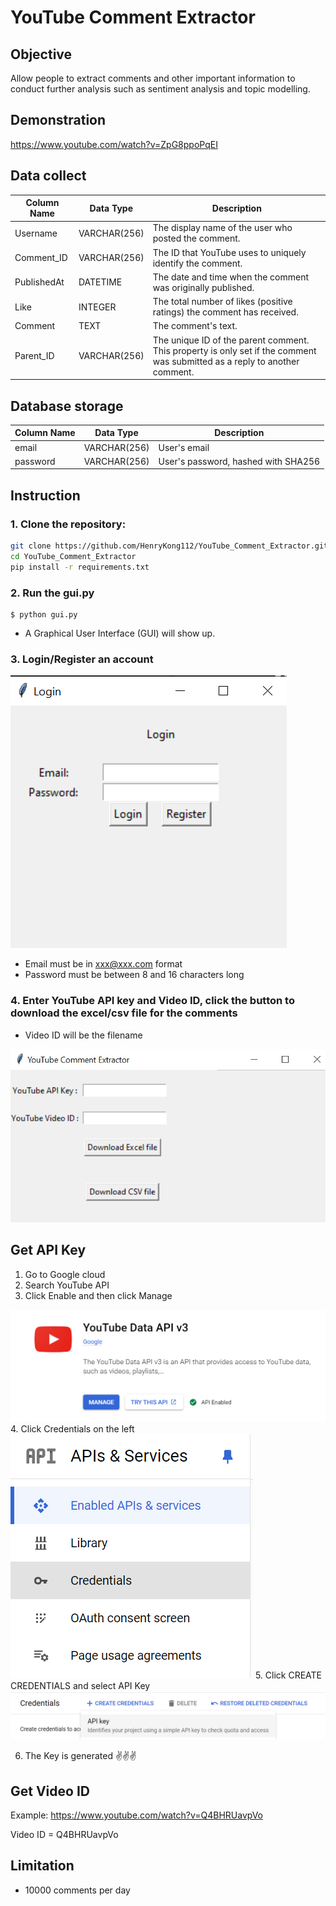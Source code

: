 # YouTube Comment Extractor

## Objective

Allow people to extract comments and other important information to conduct further analysis such as sentiment analysis and topic modelling.

## Demonstration

https://www.youtube.com/watch?v=ZpG8ppoPqEI

## Data collect

| Column Name | Data Type    | Description                                           |
|-------------|--------------|-------------------------------------------------------|
| Username    | VARCHAR(256) | The display name of the user who posted the comment.  |
| Comment_ID  | VARCHAR(256) | The ID that YouTube uses to uniquely identify the comment. |
| PublishedAt | DATETIME     | The date and time when the comment was originally published. |
| Like        | INTEGER      | The total number of likes (positive ratings) the comment has received. |
| Comment    | TEXT         | The comment's text.                                   |
| Parent_ID   | VARCHAR(256) | The unique ID of the parent comment. This property is only set if the comment was submitted as a reply to another comment. |

## Database storage

| Column Name | Data Type    | Description                                           |
|-------------|--------------|-------------------------------------------------------|
| email    | VARCHAR(256) | User's email  |
| password  | VARCHAR(256) | User's password, hashed with SHA256 |

## Instruction
### 1. Clone the repository:
   ```bash
   git clone https://github.com/HenryKong112/YouTube_Comment_Extractor.git
   cd YouTube_Comment_Extractor
   pip install -r requirements.txt
   ```
### 2. Run the gui.py
  ```
  $ python gui.py
  ```
- A Graphical User Interface (GUI) will show up.


### 3. Login/Register an account

<img src='image/login_page.png'>

- Email must be in xxx@xxx.com format
- Password must be between 8 and 16 characters long

### 4. Enter YouTube API key and Video ID, click the button to download the excel/csv file for the comments

- Video ID will be the filename
  
<img src='image/YCE.png'>

## Get API Key
1. Go to Google cloud
2. Search YouTube API
3. Click Enable and then click Manage
<img src='image/API Key.png'>
4. Click Credentials on the left
<img src='image/Credentials.png'>
5. Click CREATE CREDENTIALS and select API Key
<img src='image/create_key.png'>

6. The Key is generated ✌️✌️✌️

## Get Video ID

Example: https://www.youtube.com/watch?v=Q4BHRUavpVo

Video ID = Q4BHRUavpVo

## Limitation

* 10000 comments per day


